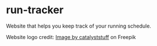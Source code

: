 # run-tracker
Website that helps you keep track of your running schedule.

Website logo credit: <a href="https://www.freepik.com/free-vector/cute-ninja-with-sword-cartoon-flat-cartoon-style_12873504.htm#query=purple%20ninja&position=24&from_view=search&track=ais">Image by catalyststuff</a> on Freepik